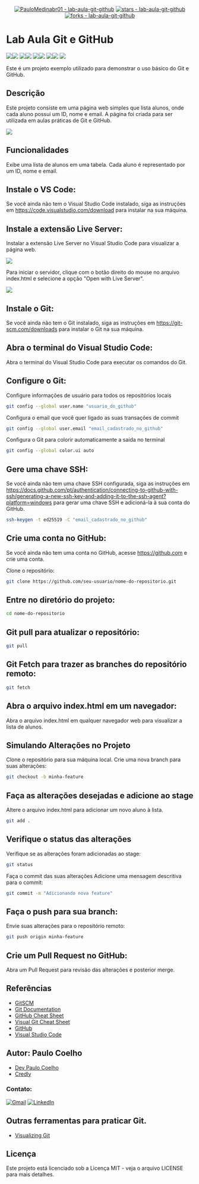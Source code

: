 <div align="center">

[![PauloMedinabr01 - lab-aula-git-github](https://img.shields.io/static/v1?label=PauloMedinabr01&message=lab-aula-git-github&color=blue&logo=github)](https://github.com/PauloMedinabr01/lab-aula-git-github "Go to GitHub repo")
[![stars - lab-aula-git-github](https://img.shields.io/github/stars/PauloMedinabr01/lab-aula-git-github?style=social)](https://github.com/PauloMedinabr01/lab-aula-git-github)
[![forks - lab-aula-git-github](https://img.shields.io/github/forks/PauloMedinabr01/lab-aula-git-github?style=social)](https://github.com/PauloMedinabr01/lab-aula-git-github)

</div>

# Lab Aula Git e GitHub

<img src="https://img.shields.io/badge/HTML5-E34F26?style=for-the-badge&logo=html5&logoColor=white"><img src="https://img.shields.io/badge/CSS3-1572B6?style=for-the-badge&logo=css3&logoColor=white">
<img src="https://img.shields.io/badge/JavaScript-F7DF1E?style=for-the-badge&logo=javascript&logoColor=black"><img src="https://img.shields.io/badge/Ubuntu-E95420?style=for-the-badge&logo=ubuntu&logoColor=white">
<img src="https://img.shields.io/badge/GIT-E44C30?style=for-the-badge&logo=git&logoColor=white"><img src="https://img.shields.io/badge/GitHub-100000?style=for-the-badge&logo=github&logoColor=white">
<img src="https://img.shields.io/badge/Windows-0078D6?style=for-the-badge&logo=windows&logoColor=white"><img src="https://img.shields.io/badge/Visual_Studio_Code-0078D6?style=for-the-badge&logo=visual-studio-code&logoColor=white">
<img src="https://img.shields.io/badge/Markdown-000000?style=for-the-badge&logo=markdown&logoColor=white">

Este é um projeto exemplo utilizado para demonstrar o uso básico do Git e GitHub.

## Descrição

Este projeto consiste em uma página web simples que lista alunos, onde cada aluno possui um ID, nome e email. A página
foi criada para ser utilizada em aulas práticas de Git e GitHub.

<img src="index.png">

## Funcionalidades

Exibe uma lista de alunos em uma tabela. Cada aluno é representado por um ID, nome e email.

## Instale o VS Code:

Se você ainda não tem o Visual Studio Code instalado, siga as instruções em https://code.visualstudio.com/download para
instalar na sua máquina.

## Instale a extensão Live Server:

Instalar a extensão Live Server no Visual Studio Code para visualizar a página web.

<img src="live_server.png">

Para iniciar o servidor, clique com o botão direito do mouse no arquivo index.html e selecione a opção "Open with Live
Server".

<img src="iniciar_servidor.png">

## Instale o Git:

Se você ainda não tem o Git instalado, siga as instruções em https://git-scm.com/downloads para instalar o Git na sua
máquina.

## Abra o terminal do Visual Studio Code:

Abra o terminal do Visual Studio Code para executar os comandos do Git.

## Configure o Git:

Configure informações de usuário para todos os repositórios locais

```bash
git config --global user.name "usuario_do_github"
```

Configura o email que você quer ligado as suas transações de commit

```bash
git config --global user.email "email_cadastrado_no_github"
```

Configura o Git para colorir automaticamente a saída no terminal

```bash
git config --global color.ui auto
```  

## Gere uma chave SSH:

Se você ainda não tem uma chave SSH configurada, siga as instruções
em https://docs.github.com/pt/authentication/connecting-to-github-with-ssh/generating-a-new-ssh-key-and-adding-it-to-the-ssh-agent?platform=windows
para gerar uma chave SSH e adicioná-la à sua conta do GitHub.

```bash
ssh-keygen -t ed25519 -C "email_cadastrado_no_github"
```

## Crie uma conta no GitHub:

Se você ainda não tem uma conta no GitHub, acesse https://github.com e crie uma conta.

Clone o repositório:

```bash
git clone https://github.com/seu-usuario/nome-do-repositorio.git
```

## Entre no diretório do projeto:

```bash
cd nome-do-repositorio
```

## Git pull para atualizar o repositório:

```bash
git pull
```

## Git Fetch para trazer as branches do repositório remoto:

```bash
git fetch
```

## Abra o arquivo index.html em um navegador:

Abra o arquivo index.html em qualquer navegador web para visualizar a lista de alunos.

## Simulando Alterações no Projeto

Clone o repositório para sua máquina local.
Crie uma nova branch para suas alterações:

```bash
git checkout -b minha-feature
```

## Faça as alterações desejadas e adicione ao stage

Altere o arquivo index.html para adicionar um novo aluno à lista.

```bash
git add .
```

## Verifique o status das alterações

Verifique se as alterações foram adicionadas ao stage:

```bash
git status
```

Faça o commit das suas alterações
Adicione uma mensagem descritiva para o commit:

```bash
git commit -m "Adicionando nova feature"
```

## Faça o push para sua branch:

Envie suas alterações para o repositório remoto:

```bash
git push origin minha-feature
```

## Crie um Pull Request no GitHub:

Abra um Pull Request para revisão das alterações e posterior merge.

## Referências

- [GitSCM](https://git-scm.com/)
- [Git Documentation](https://git-scm.com/doc)
- [GitHub Cheat Sheet](https://training.github.com/)
- [Visual Git Cheat Sheet](https://ndpsoftware.com/git-cheatsheet.html#loc=index;)
- [GitHub](https://github.com/)
- [Visual Studio Code](https://code.visualstudio.com/)

## Autor: Paulo Coelho

- [Dev Paulo Coelho](https://devpaulocoelho.com/)
- [Credly](https://www.credly.com/users/paulo-henrique-medina-coelho)

### Contato:

[![Gmail](https://img.shields.io/badge/Gmail-D14836?style=for-the-badge&logo=gmail&logoColor=white)](mailto:paulomedinabr01@gmail.com)
[![LinkedIn](https://img.shields.io/badge/LinkedIn-0077B5?style=for-the-badge&logo=linkedin&logoColor=white)](https://www.linkedin.com/in/paulohcoelho/)

## Outras ferramentas para praticar Git.

- [Visualizing Git](https://git-school.github.io/visualizing-git/)

## Licença

Este projeto está licenciado sob a Licença MIT - veja o arquivo LICENSE para mais detalhes.

